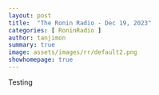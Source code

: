 ```yaml
---
layout: post
title:  "The Ronin Radio - Dec 19, 2023"
categories: [ RoninRadio ]
author: tanjimon
summary: true
image: assets/images/rr/default2.png
showhomepage: true
---
```


Testing